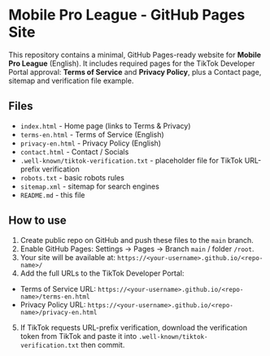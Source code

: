 # Mobile Pro League - GitHub Pages Site


This repository contains a minimal, GitHub Pages-ready website for **Mobile Pro League** (English). It includes required pages for the TikTok Developer Portal approval: **Terms of Service** and **Privacy Policy**, plus a Contact page, sitemap and verification file example.


## Files
- `index.html` - Home page (links to Terms & Privacy)
- `terms-en.html` - Terms of Service (English)
- `privacy-en.html` - Privacy Policy (English)
- `contact.html` - Contact / Socials
- `.well-known/tiktok-verification.txt` - placeholder file for TikTok URL-prefix verification
- `robots.txt` - basic robots rules
- `sitemap.xml` - sitemap for search engines
- `README.md` - this file


## How to use
1. Create public repo on GitHub and push these files to the `main` branch.
2. Enable GitHub Pages: Settings → Pages → Branch `main` / folder `/root`.
3. Your site will be available at: `https://<your-username>.github.io/<repo-name>/`
4. Add the full URLs to the TikTok Developer Portal:
- Terms of Service URL: `https://<your-username>.github.io/<repo-name>/terms-en.html`
- Privacy Policy URL: `https://<your-username>.github.io/<repo-name>/privacy-en.html`
5. If TikTok requests URL-prefix verification, download the verification token from TikTok and paste it into `.well-known/tiktok-verification.txt` then commit.